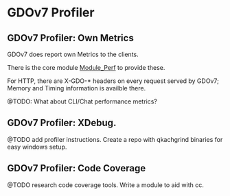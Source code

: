 # GDOv7 Profiler

## GDOv7 Profiler: Own Metrics

GDOv7 does report own Metrics to the clients.

There is the core module [Module_Perf](../GDO/Perf/) to provide these.

For HTTP, there are X-GDO-* headers on every request served by GDOv7;
Memory and Timing information is availble there.

@TODO: What about CLI/Chat performance metrics?

## GDOv7 Profiler: XDebug.

@TODO add profiler instructions. Create a repo with qkachgrind binaries for easy windows setup.

## GDOv7 Profiler: Code Coverage

@TODO research code coverage tools. Write a module to aid with cc.

